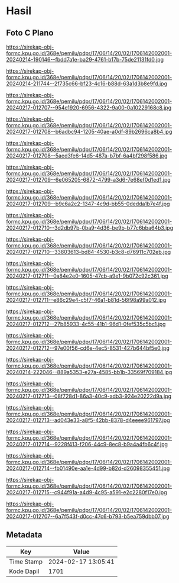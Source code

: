 # Hasil

## Foto C Plano

https://sirekap-obj-formc.kpu.go.id/368e/pemilu/pdpr/17/06/14/20/02/1706142002001-20240214-190146--fbdd7a1e-ba29-4761-b17b-75de21131fd0.jpg

https://sirekap-obj-formc.kpu.go.id/368e/pemilu/pdpr/17/06/14/20/02/1706142002001-20240214-211744--2f735c66-bf23-4c16-b88d-63a1d3b8e9fd.jpg

https://sirekap-obj-formc.kpu.go.id/368e/pemilu/pdpr/17/06/14/20/02/1706142002001-20240217-012707--954e1920-6956-4322-9a00-0a10229168c8.jpg

https://sirekap-obj-formc.kpu.go.id/368e/pemilu/pdpr/17/06/14/20/02/1706142002001-20240217-012708--b6adbc94-1205-40ae-a0df-89b2696ca8b4.jpg

https://sirekap-obj-formc.kpu.go.id/368e/pemilu/pdpr/17/06/14/20/02/1706142002001-20240217-012708--5aed3fe6-14d5-487a-b7bf-6a4bf298f586.jpg

https://sirekap-obj-formc.kpu.go.id/368e/pemilu/pdpr/17/06/14/20/02/1706142002001-20240217-012709--6e065205-6872-4799-a3d6-7e68ef0d1ed1.jpg

https://sirekap-obj-formc.kpu.go.id/368e/pemilu/pdpr/17/06/14/20/02/1706142002001-20240217-012709--b9c6a2c2-1347-4c9d-bb55-0dedda1b7e4f.jpg

https://sirekap-obj-formc.kpu.go.id/368e/pemilu/pdpr/17/06/14/20/02/1706142002001-20240217-012710--3d2db97b-0ba9-4d36-be9b-b77c6bba64b3.jpg

https://sirekap-obj-formc.kpu.go.id/368e/pemilu/pdpr/17/06/14/20/02/1706142002001-20240217-012710--33803613-bd84-4530-b3c8-d76911c702eb.jpg

https://sirekap-obj-formc.kpu.go.id/368e/pemilu/pdpr/17/06/14/20/02/1706142002001-20240217-012711--0a84e2e0-1605-47cb-a9e1-9b072c92c361.jpg

https://sirekap-obj-formc.kpu.go.id/368e/pemilu/pdpr/17/06/14/20/02/1706142002001-20240217-012711--e86c29e4-c5f7-46a1-b81d-56f98a99a012.jpg

https://sirekap-obj-formc.kpu.go.id/368e/pemilu/pdpr/17/06/14/20/02/1706142002001-20240217-012712--27b85933-4c55-41b1-96d1-0fef535c5bc1.jpg

https://sirekap-obj-formc.kpu.go.id/368e/pemilu/pdpr/17/06/14/20/02/1706142002001-20240217-012712--97e00f56-cd6e-4ec5-8531-427b644bf5e0.jpg

https://sirekap-obj-formc.kpu.go.id/368e/pemilu/pdpr/17/06/14/20/02/1706142002001-20240214-222046--889a5353-e27a-4585-bb1b-33569f709184.jpg

https://sirekap-obj-formc.kpu.go.id/368e/pemilu/pdpr/17/06/14/20/02/1706142002001-20240217-012713--08f728d1-86a3-40c9-adb3-924e20222d9a.jpg

https://sirekap-obj-formc.kpu.go.id/368e/pemilu/pdpr/17/06/14/20/02/1706142002001-20240217-012713--ad043e33-a8f5-42bb-8378-d4eeee961797.jpg

https://sirekap-obj-formc.kpu.go.id/368e/pemilu/pdpr/17/06/14/20/02/1706142002001-20240217-012714--9228f413-f206-44c9-8ec8-b9a4a4fb6c4f.jpg

https://sirekap-obj-formc.kpu.go.id/368e/pemilu/pdpr/17/06/14/20/02/1706142002001-20240217-012714--fb01490e-aa1e-4d99-b82d-d26098355451.jpg

https://sirekap-obj-formc.kpu.go.id/368e/pemilu/pdpr/17/06/14/20/02/1706142002001-20240217-012715--c944f91a-a4d9-4c95-a591-e2c2280f17e0.jpg

https://sirekap-obj-formc.kpu.go.id/368e/pemilu/pdpr/17/06/14/20/02/1706142002001-20240217-012707--6a7f543f-d0cc-47c6-b793-b5ea759dbb07.jpg


## Metadata

| Key        | Value               |
| ---------- | ------------------- |
| Time Stamp | 2024-02-17 13:05:41 |
| Kode Dapil | 1701                |




